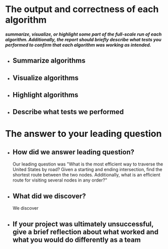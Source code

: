 # The output and correctness of each algorithm

##### summarize, visualize, or highlight some part of the full-scale run of each algorithm. Additionally, the report should briefly describe what tests you performed to confirm that each algorithm was working as intended.

- Summarize algorithms 
    --
    
- Visualize algorithms
    -- 

- Highlight algorithms
    -
    
- Describe what tests we performed
    -


# The answer to your leading question

- How did we answer leading question? 
    --
    Our leading question was "What is the most efficient way to traverse the United States by road? Given a starting and ending intersection, find the shortest route between the two nodes. Additionally, what is an efficient route for visiting several nodes in any order?" 
- What did we discover? 
    -- 
    We discover 
- If your project was ultimately unsuccessful, give a brief reflection about what worked and what you would do differently as a team 
    -- 
